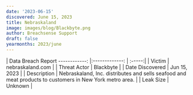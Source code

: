 ```yaml
---
date: '2023-06-15'
discovered: June 15, 2023
title: Nebraskaland
image: images/blog/Blackbyte.png
author: Breachsense Support
draft: false
yearmonths: 2023/june
---
```



| Data Breach Report
------------:     |:-------------:    | :-----:|
| Victim      | nebraskaland.com      | 
| Threat Actor      | Blackbyte      | 
| Date Discovered      | Jun 15, 2023      | 
| Description      | Nebraskaland, Inc. distributes and sells seafood and meat products to customers in New York metro area.      | 
| Leak Size      | Unknown      | 


